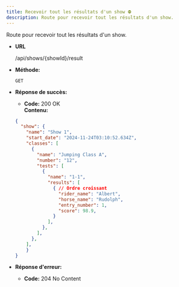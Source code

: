 ```yaml
---
title: Recevoir tout les résultats d'un show ⛔
description: Route pour recevoir tout les résultats d'un show.
---
```


Route pour recevoir tout les résultats d'un show.

- **URL**

  /api/shows/{showId}/result

- **Méthode:**

  `GET`

- **Réponse de succès:**

  - **Code:** 200 OK <br>
  **Contenu:**
  ```json
  {
    "show": {
      "name": "Show 1",
      "start_date": "2024-11-24T03:10:52.634Z",
      "classes": [
        {
          "name": "Jumping Class A",
          "number": "12",
          "tests": [
            {
              "name": "1-1",
              "results": [
                { // Ordre croissant
                  "rider_name": "Albert",
                  "horse_name": "Rudolph",
                  "entry_number": 1,
                  "score": 98.9,
                }
              ],
            },
          ],
        },
      ],
      }
  }
  ```

- **Réponse d'erreur:**

  - **Code:** 204 No Content